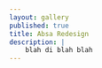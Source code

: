 ```yaml
---
layout: gallery
published: true
title: Absa Redesign
description: |
    blah di blah blah
---
```


<img src="{{ site.url }}/assets/absa-app-overview.jpg" alt="">